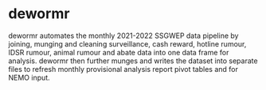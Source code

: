 
# dewormr

<!-- badges: start -->
<!-- badges: end -->

dewormr automates the monthly 2021-2022 SSGWEP data pipeline by joining, munging and cleaning surveillance, cash reward, hotline rumour, IDSR rumour, animal rumour and abate data into one data frame for analysis. dewormr then further munges and writes the dataset into separate files to refresh monthly provisional analysis report pivot tables and for NEMO input.

